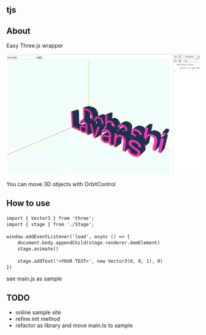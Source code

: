 tjs
----

## About

Easy Three.js wrapper

![ss](./docs/img/ss.png)

You can move 3D objects with OrbitControl

## How to use

```
import { Vector3 } from 'three';
import { stage } from './Stage';

window.addEventListener('load', async () => {
    document.body.appendChild(stage.renderer.domElement)
    stage.animate()

    stage.addText('<YOUR TEXT>', new Vector3(0, 0, 1), 0)
})

```

see main.js as sample

## TODO

- online sample site
- refine init method
- refactor as library and move main.ts to sample

